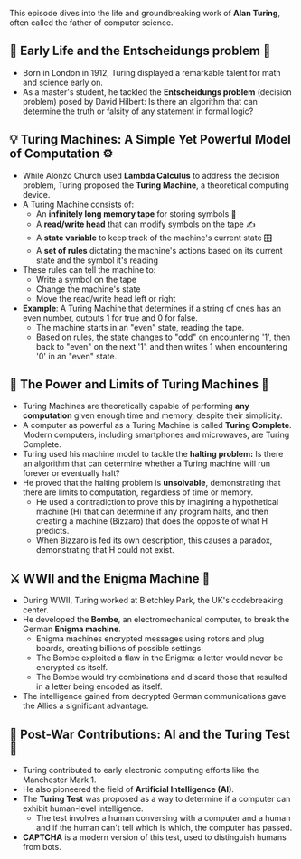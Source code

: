 This episode dives into the life and groundbreaking work of **Alan Turing**, often called the father of computer science.

## 👶 Early Life and the Entscheidungs problem 🤔

- Born in London in 1912, Turing displayed a remarkable talent for math and science early on.
- As a master's student, he tackled the **Entscheidungs problem** (decision problem) posed by David Hilbert: Is there an algorithm that can determine the truth or falsity of any statement in formal logic?

## 💡 Turing Machines: A Simple Yet Powerful Model of Computation ⚙️

- While Alonzo Church used **Lambda Calculus** to address the decision problem, Turing proposed the **Turing Machine**, a theoretical computing device.
- A Turing Machine consists of:
    - An **infinitely long memory tape** for storing symbols 🧮
    - A **read/write head** that can modify symbols on the tape ✍️
    - A **state variable** to keep track of the machine's current state 🎛️
    - A **set of rules** dictating the machine's actions based on its current state and the symbol it's reading
- These rules can tell the machine to:
    - Write a symbol on the tape
    - Change the machine's state
    - Move the read/write head left or right
- **Example**: A Turing Machine that determines if a string of ones has an even number, outputs 1 for true and 0 for false.
    - The machine starts in an "even" state, reading the tape.
    - Based on rules, the state changes to "odd" on encountering '1', then back to "even" on the next '1', and then writes 1 when encountering '0' in an "even" state.

## 🤯 The Power and Limits of Turing Machines 🚦

- Turing Machines are theoretically capable of performing **any computation** given enough time and memory, despite their simplicity.
- A computer as powerful as a Turing Machine is called **Turing Complete**. Modern computers, including smartphones and microwaves, are Turing Complete.
- Turing used his machine model to tackle the **halting problem:** Is there an algorithm that can determine whether a Turing machine will run forever or eventually halt?
- He proved that the halting problem is **unsolvable**, demonstrating that there are limits to computation, regardless of time or memory.
    - He used a contradiction to prove this by imagining a hypothetical machine (H) that can determine if any program halts, and then creating a machine (Bizzaro) that does the opposite of what H predicts.
    - When Bizzaro is fed its own description, this causes a paradox, demonstrating that H could not exist.

## ⚔️ WWII and the Enigma Machine 🔐

- During WWII, Turing worked at Bletchley Park, the UK's codebreaking center.
- He developed the **Bombe**, an electromechanical computer, to break the German **Enigma machine**.
    - Enigma machines encrypted messages using rotors and plug boards, creating billions of possible settings.
    - The Bombe exploited a flaw in the Enigma: a letter would never be encrypted as itself.
    - The Bombe would try combinations and discard those that resulted in a letter being encoded as itself.
- The intelligence gained from decrypted German communications gave the Allies a significant advantage.

## 🤖 Post-War Contributions: AI and the Turing Test 🤔

- Turing contributed to early electronic computing efforts like the Manchester Mark 1.
- He also pioneered the field of **Artificial Intelligence (AI)**.
- The **Turing Test** was proposed as a way to determine if a computer can exhibit human-level intelligence.
    - The test involves a human conversing with a computer and a human and if the human can't tell which is which, the computer has passed.
- **CAPTCHA** is a modern version of this test, used to distinguish humans from bots.
